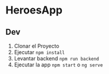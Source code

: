 # HeroesApp

## Dev

1. Clonar el Proyecto
2. Ejecutar ```npm install```
3. Levantar backend ```npm run backend ```
4. Ejecutar la app ```npm start``` o ```ng serve```

